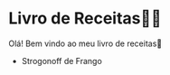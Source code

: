 # Livro de Receitas:man_cook:

Olá! Bem vindo ao meu livro de receitas:wave:

-  Strogonoff de Frango
